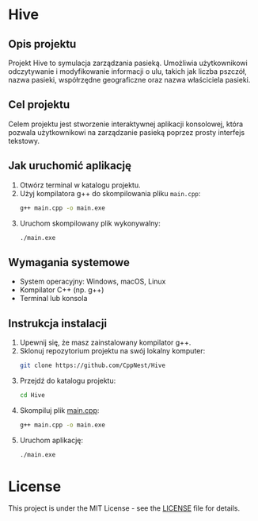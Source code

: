 # Hive

## Opis projektu
Projekt Hive to symulacja zarządzania pasieką. Umożliwia użytkownikowi odczytywanie i modyfikowanie informacji o ulu, takich jak liczba pszczół, nazwa pasieki, współrzędne geograficzne oraz nazwa właściciela pasieki.

## Cel projektu
Celem projektu jest stworzenie interaktywnej aplikacji konsolowej, która pozwala użytkownikowi na zarządzanie pasieką poprzez prosty interfejs tekstowy.

## Jak uruchomić aplikację
1. Otwórz terminal w katalogu projektu.
2. Użyj kompilatora g++ do skompilowania pliku `main.cpp`:
    ```sh
    g++ main.cpp -o main.exe
    ```
3. Uruchom skompilowany plik wykonywalny:
    ```sh
    ./main.exe
    ```

## Wymagania systemowe
- System operacyjny: Windows, macOS, Linux
- Kompilator C++ (np. g++)
- Terminal lub konsola

## Instrukcja instalacji
1. Upewnij się, że masz zainstalowany kompilator g++.
2. Sklonuj repozytorium projektu na swój lokalny komputer:
    ```sh
    git clone https://github.com/CppNest/Hive
    ```
3. Przejdź do katalogu projektu:
    ```sh
    cd Hive
    ```
4. Skompiluj plik [main.cpp](http://_vscodecontentref_/0):
    ```sh
    g++ main.cpp -o main.exe
    ```
5. Uruchom aplikację:
    ```sh
    ./main.exe
    ```

# License

This project is under the MIT License - see the [LICENSE](./LICENSE) file for details.
